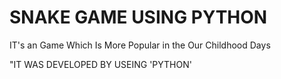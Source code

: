 # SNAKE GAME USING PYTHON 
IT's an Game Which Is More Popular in the Our Childhood Days 

"IT WAS DEVELOPED BY USEING 'PYTHON'

